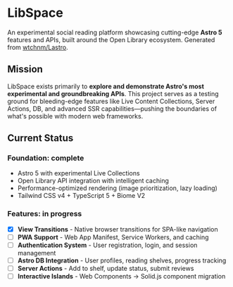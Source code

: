 # LibSpace

An experimental social reading platform showcasing cutting-edge **Astro 5** features and APIs, built around the Open Library ecosystem. Generated from [wtchnm/Lastro](https://github.com/wtchnm/Lastro).

## Mission

LibSpace exists primarily to **explore and demonstrate Astro's most experimental and groundbreaking APIs**. This project serves as a testing ground for bleeding-edge features like Live Content Collections, Server Actions, DB, and advanced SSR capabilities—pushing the boundaries of what's possible with modern web frameworks.

## Current Status

### Foundation: complete
- Astro 5 with experimental Live Collections
- Open Library API integration with intelligent caching
- Performance-optimized rendering (image prioritization, lazy loading)
- Tailwind CSS v4 + TypeScript 5 + Biome V2

### Features: in progress
- [x] **View Transitions** - Native browser transitions for SPA-like navigation
- [ ] **PWA Support** - Web App Manifest, Service Workers, and caching
- [ ] **Authentication System** - User registration, login, and session management
- [ ] **Astro DB Integration** - User profiles, reading shelves, progress tracking
- [ ] **Server Actions** - Add to shelf, update status, submit reviews
- [ ] **Interactive Islands** - Web Components → Solid.js component migration
